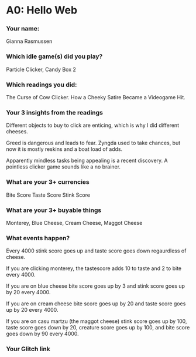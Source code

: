 # A0: Hello Web
### Your name:

 Gianna Rasmussen
 
### Which idle game(s) did you play?

Particle Clicker, Candy Box 2

### Which readings you did:

The Curse of Cow Clicker. How a Cheeky Satire Became a Videogame Hit.


### Your 3 insights from the readings 

Different objects to buy to click are enticing, which is why I did different cheeses.

Greed is dangerous and leads to fear. Zyngda used to take chances, but now it is mostly reskins and a boat load of adds.
 
Apparently mindless tasks being appealing is a recent discovery. A pointless clicker game sounds like a no brainer. 
 
### What are your 3+ currencies
 Bite Score
 Taste Score
 Stink Score
 
 
### What are your 3+ buyable things
 
 Monterey, Blue Cheese, Cream Cheese, Maggot Cheese

### What events happen?
 
 Every 4000 stink score goes up and taste score goes down regaurdless of cheese.

 If you are clicking monterey, the tastescore adds 10 to taste and 2 to bite every 4000.

 If you are on blue cheese bite score goes up by 3 and stink score goes up by 20 every 4000.

 If you are on cream cheese bite score goes up by 20 and taste score goes up by 20 every 4000.

 If you are on casu martzu (the maggot cheese) stink score goes up by 100, taste score goes down by 20, creature score goes up by 100, and bite score goes down by 90 every 4000.

### Your Glitch link



 

